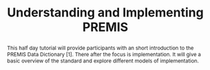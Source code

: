 ---
abstract: This half day tutorial will provide participants with an short introduction
  to the PREMIS Data Dictionary [1]. There after the focus is implementation. It will
  give a basic overview of the standard and explore different models of implementation.
creators:
- Bredenberg, Karin
- Zierau, Eld
- Di Iorio, Angela
date: null
document_url: https://services.phaidra.univie.ac.at/api/object/o:1079748/download
grand_parent: iPRES
institutions: []
keywords: []
landing_page_url: https://phaidra.univie.ac.at/o:1079748
language: eng
layout: publication
license: CC BY 4.0 International
notes_url: null
parent: iPRES 2019
presentation_url: null
publication_type: paper
size: 127433
source_name: iPRES
title: 'Understanding and Implementing PREMIS '
year: 2019
---